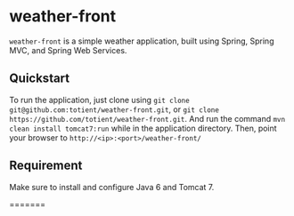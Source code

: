 weather-front
=============

`weather-front` is a simple weather application, built using Spring, Spring MVC, and Spring Web Services.


Quickstart
----------

To run the application, just clone using `git clone git@github.com:totient/weather-front.git`, or `git clone https://github.com/totient/weather-front.git`. And run the command `mvn clean install tomcat7:run` while in the application directory. Then, point your browser to `http://<ip>:<port>/weather-front/`

Requirement
-----------

Make sure to install and configure Java 6 and Tomcat 7.


=======

